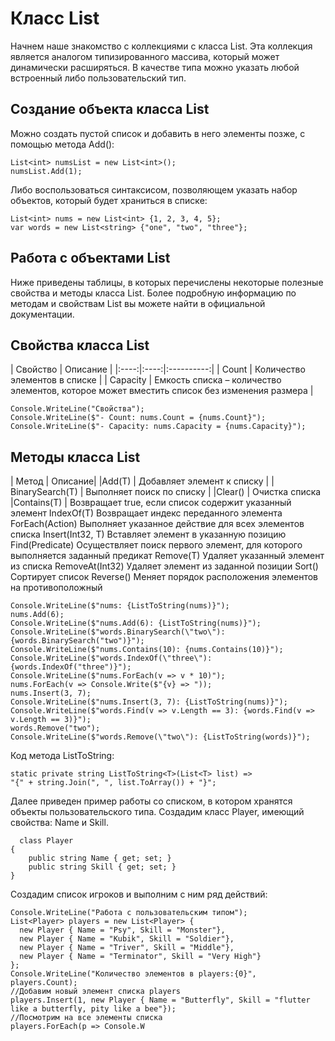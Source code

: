 # Класс List<T>
  Начнем наше знакомство с коллекциями с класса List<T>. Эта коллекция является аналогом типизированного массива, который может динамически расширяться. В качестве типа можно указать любой встроенный либо пользовательский тип.

## Создание объекта класса List<T>

Можно создать пустой список и добавить в него элементы позже, с помощью метода Add():
```
List<int> numsList = new List<int>();
numsList.Add(1);
```
Либо воспользоваться синтаксисом, позволяющем указать набор объектов, который будет храниться в списке:
```
List<int> nums = new List<int> {1, 2, 3, 4, 5};
var words = new List<string> {"one", "two", "three"};
  ```
## Работа с объектами List<T>

Ниже приведены таблицы, в которых перечислены некоторые полезные свойства и методы класса List<T>. Более подробную информацию по методам и свойствам List<T> вы можете найти в официальной документации.

## Свойства класса List<T>

| Свойство | Описание |
|:----:|:----:|:----------:|
| Count |	Количество элементов в списке |
| Capacity |	Емкость списка – количество элементов, которое может вместить список без изменения размера |

  
  ```
  Console.WriteLine("Свойства");
Console.WriteLine($"- Count: nums.Count = {nums.Count}");
Console.WriteLine($"- Capacity: nums.Capacity = {nums.Capacity}");
```

  ## Методы класса List<T>
| Метод  |	Описание|
|Add(T) |	Добавляет элемент к списку |
| BinarySearch(T) | 	Выполняет поиск по списку |
|Clear() | 	Очистка списка
|Contains(T) |	Возвращает true, если список содержит указанный элемент
IndexOf(T) 	Возвращает индекс переданного элемента
ForEach(Action<T>) 	Выполняет указанное действие для всех элементов списка
Insert(Int32, T) 	Вставляет элемент в указанную позицию
Find(Predicate<T>) 	Осуществляет поиск первого элемент, для которого выполняется заданный предикат
Remove(T) 	Удаляет указанный элемент из списка
RemoveAt(Int32) 	Удаляет элемент из заданной позиции
Sort() 	Сортирует список
Reverse() 	Меняет порядок расположения элементов на противоположный

  ```
  Console.WriteLine($"nums: {ListToString(nums)}");            
nums.Add(6);
Console.WriteLine($"nums.Add(6): {ListToString(nums)}");            
Console.WriteLine($"words.BinarySearch(\"two\"): {words.BinarySearch("two")}");
Console.WriteLine($"nums.Contains(10): {nums.Contains(10)}");
Console.WriteLine($"words.IndexOf(\"three\"): {words.IndexOf("three")}");
Console.WriteLine($"nums.ForEach(v => v * 10)");
nums.ForEach(v => Console.Write($"{v} => "));            
nums.Insert(3, 7);
Console.WriteLine($"nums.Insert(3, 7): {ListToString(nums)}");
Console.WriteLine($"words.Find(v => v.Length == 3): {words.Find(v => v.Length == 3)}");
words.Remove("two");
Console.WriteLine($"words.Remove(\"two\"): {ListToString(words)}");
```
Код метода ListToString:
  ```
static private string ListToString<T>(List<T> list) =>
"{" + string.Join(", ", list.ToArray()) + "}";
```
Далее приведен пример работы со списком, в котором хранятся объекты пользовательского типа. Создадим класс Player, имеющий свойства: Name и Skill.
```
  class Player
{
    public string Name { get; set; }
    public string Skill { get; set; }
}
```
Создадим список игроков и выполним с ним ряд действий:
  ```
Console.WriteLine("Работа с пользовательским типом");
List<Player> players = new List<Player> {
    new Player { Name = "Psy", Skill = "Monster"},
    new Player { Name = "Kubik", Skill = "Soldier"},
    new Player { Name = "Triver", Skill = "Middle"},
    new Player { Name = "Terminator", Skill = "Very High"}
};
Console.WriteLine("Количество элементов в players:{0}", players.Count);
//Добавим новый элемент списка players
players.Insert(1, new Player { Name = "Butterfly", Skill = "flutter like a butterfly, pity like a bee"});
//Посмотрим на все элементы списка
players.ForEach(p => Console.W
```

